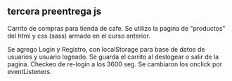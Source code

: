 ## tercera preentrega js

Carrito de compras para tienda de cafe. Se utilizo la pagina de "productos"  del html y css (sass) armado en el curso anterior. 

Se agrego Login y Registro, con localStorage para base de datos de usuarios y usuario logeado.
Se guarda el carrito al deslogear o salir de la pagina.
Checkeo de re-login a los 3600 seg.
Se cambiaron los onclick por eventListeners.